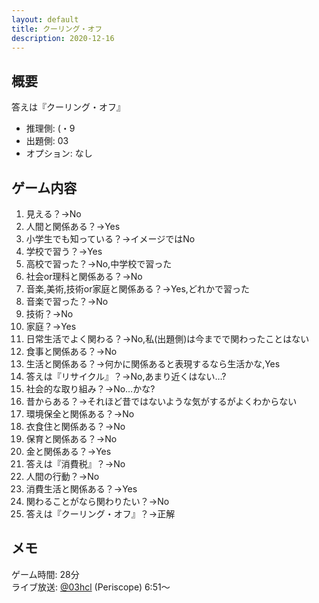```yaml
---
layout: default
title: クーリング・オフ
description: 2020-12-16
---
```


## 概要

答えは『クーリング・オフ』

- 推理側: (・9
- 出題側: 03
- オプション: なし

## ゲーム内容

1. 見える？→No
2. 人間と関係ある？→Yes
3. 小学生でも知っている？→イメージではNo
4. 学校で習う？→Yes
5. 高校で習った？→No,中学校で習った
6. 社会or理科と関係ある？→No
7. 音楽,美術,技術or家庭と関係ある？→Yes,どれかで習った
8. 音楽で習った？→No
9. 技術？→No
10. 家庭？→Yes
11. 日常生活でよく関わる？→No,私(出題側)は今までで関わったことはない
12. 食事と関係ある？→No
13. 生活と関係ある？→何かに関係あると表現するなら生活かな,Yes
14. 答えは『リサイクル』？→No,あまり近くはない…?
15. 社会的な取り組み？→No…かな?
16. 昔からある？→それほど昔ではないような気がするがよくわからない
17. 環境保全と関係ある？→No
18. 衣食住と関係ある？→No
19. 保育と関係ある？→No
20. 金と関係ある？→Yes
21. 答えは『消費税』？→No
22. 人間の行動？→No
23. 消費生活と関係ある？→Yes
24. 関わることがなら関わりたい？→No
25. 答えは『クーリング・オフ』？→正解

## メモ

ゲーム時間: 28分  
ライブ放送: [@03hcl](https://www.pscp.tv/03hcl/1ynKOBXEeYOxR?t=6m51s) (Periscope) 6:51～
